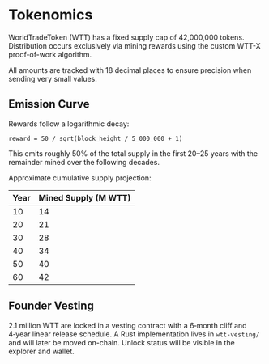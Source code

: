 # Tokenomics

WorldTradeToken (WTT) has a fixed supply cap of 42,000,000 tokens. Distribution occurs exclusively via mining rewards using the custom WTT-X proof-of-work algorithm.

All amounts are tracked with 18 decimal places to ensure precision when sending very small values.

## Emission Curve

Rewards follow a logarithmic decay:

```
reward = 50 / sqrt(block_height / 5_000_000 + 1)
```

This emits roughly 50% of the total supply in the first 20–25 years with the remainder mined over the following decades.

Approximate cumulative supply projection:

| Year | Mined Supply (M WTT) |
|----|----|
|10|14|
|20|21|
|30|28|
|40|34|
|50|40|
|60|42|

## Founder Vesting

2.1 million WTT are locked in a vesting contract with a 6‑month cliff and 4‑year linear release schedule. A Rust implementation lives in `wtt-vesting/` and will later be moved on-chain. Unlock status will be visible in the explorer and wallet.
